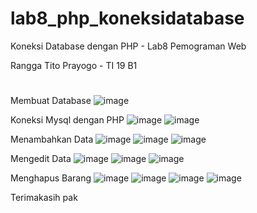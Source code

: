 # lab8_php_koneksidatabase
Koneksi Database dengan PHP - Lab8 Pemograman Web 

Rangga Tito Prayogo - TI 19 B1
#

Membuat Database
![image](https://user-images.githubusercontent.com/46300525/120113366-5a607400-c1a4-11eb-8313-b0f3a322fc3b.png)

Koneksi Mysql dengan PHP
![image](https://user-images.githubusercontent.com/46300525/120140601-12be0480-c205-11eb-9ca1-43ab49c8775b.png)
![image](https://user-images.githubusercontent.com/46300525/120140687-3e40ef00-c205-11eb-8748-3112cd894c7d.png)


Menambahkan Data
![image](https://user-images.githubusercontent.com/46300525/120140792-7ba57c80-c205-11eb-853f-b741d9a7417a.png)
![image](https://user-images.githubusercontent.com/46300525/120140844-95df5a80-c205-11eb-9c9b-abc4dd2b93e1.png)
![image](https://user-images.githubusercontent.com/46300525/120140878-a55ea380-c205-11eb-8efb-2defa611efa6.png)

Mengedit Data
![image](https://user-images.githubusercontent.com/46300525/120141005-db038c80-c205-11eb-9463-a2191accd883.png)
![image](https://user-images.githubusercontent.com/46300525/120141052-efe02000-c205-11eb-94bd-1dfc1585f753.png)
![image](https://user-images.githubusercontent.com/46300525/120141132-1bfba100-c206-11eb-94e6-f296e6895c28.png)

Menghapus Barang
![image](https://user-images.githubusercontent.com/46300525/120141192-3d5c8d00-c206-11eb-8c65-652a61b956a8.png)
![image](https://user-images.githubusercontent.com/46300525/120141374-90364480-c206-11eb-9961-7d7944f84cd8.png)
![image](https://user-images.githubusercontent.com/46300525/120141396-99271600-c206-11eb-83c0-dc0f98ea4000.png)
![image](https://user-images.githubusercontent.com/46300525/120141474-c4116a00-c206-11eb-976c-a6a720794014.png)

Terimakasih pak






